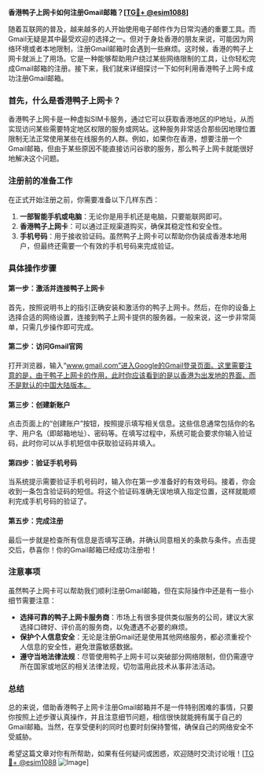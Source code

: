 **香港鸭子上网卡如何注册Gmail邮箱？[[TG💪+ @esim1088](https://t.me/s/esim1088)]**

随着互联网的普及，越来越多的人开始使用电子邮件作为日常沟通的重要工具。而Gmail无疑是其中最受欢迎的选择之一。但对于身处香港的朋友来说，可能因为网络环境或者本地限制，注册Gmail邮箱时会遇到一些麻烦。这时候，香港的鸭子上网卡就派上了用场。它是一种能够帮助用户绕过某些网络限制的工具，让你轻松完成Gmail邮箱的注册。接下来，我们就来详细探讨一下如何利用香港鸭子上网卡成功注册Gmail邮箱。

### 首先，什么是香港鸭子上网卡？

香港鸭子上网卡是一种虚拟SIM卡服务，通过它可以获取香港地区的IP地址，从而实现访问某些需要特定地区权限的服务或网站。这种服务非常适合那些因地理位置限制无法正常使用某些在线服务的人群。例如，如果你在香港，想要注册一个Gmail邮箱，但由于某些原因不能直接访问谷歌的服务，那么鸭子上网卡就能很好地解决这个问题。

### 注册前的准备工作

在正式开始注册之前，你需要准备以下几样东西：

1. **一部智能手机或电脑**：无论你是用手机还是电脑，只要能联网即可。
2. **香港鸭子上网卡**：可以通过正规渠道购买，确保其稳定性和安全性。
3. **手机号码**：用于接收验证码。虽然鸭子上网卡可以帮助你伪装成香港本地用户，但最终还需要一个有效的手机号码来完成验证。

### 具体操作步骤

#### 第一步：激活并连接鸭子上网卡

首先，按照说明书上的指引正确安装和激活你的鸭子上网卡。然后，在你的设备上选择合适的网络设置，连接到鸭子上网卡提供的服务器。一般来说，这一步非常简单，只需几步操作即可完成。

#### 第二步：访问Gmail官网

打开浏览器，输入“www.gmail.com”进入Google的Gmail登录页面。这里需要注意的是，由于鸭子上网卡的作用，此时你应该看到的是以香港为出发地的界面，而不是默认的中国大陆版本。

#### 第三步：创建新账户

点击页面上的“创建账户”按钮，按照提示填写相关信息。这些信息通常包括你的名字、用户名（即邮箱地址）、密码等。在填写过程中，系统可能会要求你输入验证码，此时你可以从手机短信中获取验证码并填入。

#### 第四步：验证手机号码

当系统提示需要验证手机号码时，输入你在第一步准备好的有效号码。接着，你会收到一条包含验证码的短信。将这个验证码准确无误地填入指定位置，这样就能顺利完成手机号码的验证了。

#### 第五步：完成注册

最后一步就是检查所有信息是否填写正确，并确认同意相关的条款与条件。点击提交后，恭喜你！你的Gmail邮箱已经成功注册啦！

### 注意事项

虽然鸭子上网卡可以帮助我们顺利注册Gmail邮箱，但在实际操作中还是有一些小细节需要注意：

- **选择可靠的鸭子上网卡服务商**：市场上有很多提供类似服务的公司，建议大家选择口碑好、评价高的服务商，以免遭遇不必要的麻烦。
- **保护个人信息安全**：无论是注册Gmail还是使用其他网络服务，都必须重视个人信息的安全性，避免泄露敏感数据。
- **遵守当地法律法规**：尽管使用鸭子上网卡可以突破部分网络限制，但仍需遵守所在国家或地区的相关法律法规，切勿滥用此技术从事非法活动。

### 总结

总的来说，借助香港鸭子上网卡注册Gmail邮箱并不是一件特别困难的事情，只要你按照上述步骤认真操作，并且注意细节问题，相信很快就能拥有属于自己的Gmail邮箱。当然，在享受便利的同时也要时刻保持警惕，确保自己的网络安全不受威胁。

希望这篇文章对你有所帮助，如果有任何疑问或困惑，欢迎随时交流讨论哦！[[TG💪+ @esim1088](https://t.me/s/esim1088) ![Image](https://i.postimg.cc/4NQfJmqS/Snipaste-2025-05-13-00-14-12.png)]